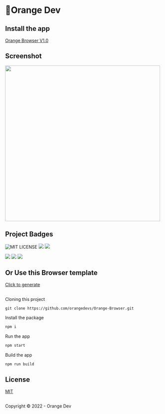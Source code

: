 # 🍊Orange Dev

## Install the app

[Orange Browser V1.0](https://)
## Screenshot
<img src="https://firebasestorage.googleapis.com/v0/b/orange-dev-v1.appspot.com/o/pic1.png?alt=media&token=2f616017-0723-49dd-9388-5ef6ec69f8bc" width="500px"></img>

## Project Badges

![MIT LICENSE](https://img.shields.io/github/license/orangedevs/Orange-Browser)
![](https://img.shields.io/github/issues/orangedevs/Orange-Browser)
![](https://img.shields.io/github/stars/orangedevs/Orange-Browser)


![](https://img.shields.io/github/workflow/status/actions/toolkit/toolkit-unit-tests)
![](https://img.shields.io/github/repo-size/orangedevs/Orange-Browser)
![](https://img.shields.io/github/downloads/orangedevs/Orange-Browser/total)

## Or Use this Browser template
[Click to generate](https://github.com/orangedevs/Orange-Browser/generate)

##
Cloning this project
```git
git clone https://github.com/orangedevs/Orange-Browser.git
```
Install the package
```bash
npm i
```
Run the app
```bash
npm start
```
Build the app
```bash
npm run build
```

## License
[MIT](https://github.com/orangedevs/Orange-Browser/blob/main/LICENSE)

##

Copyright © 2022 - Orange Dev
